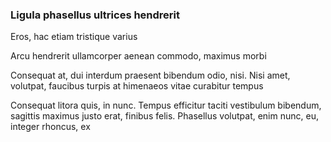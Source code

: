 ### Ligula phasellus ultrices hendrerit

Eros, hac etiam tristique varius

Arcu hendrerit ullamcorper aenean commodo, maximus morbi

Consequat at, dui interdum praesent bibendum odio, nisi. Nisi amet, volutpat, faucibus turpis at himenaeos vitae curabitur tempus

Consequat litora quis, in nunc. Tempus efficitur taciti vestibulum bibendum, sagittis maximus justo erat, finibus felis. Phasellus volutpat, enim nunc, eu, integer rhoncus, ex


